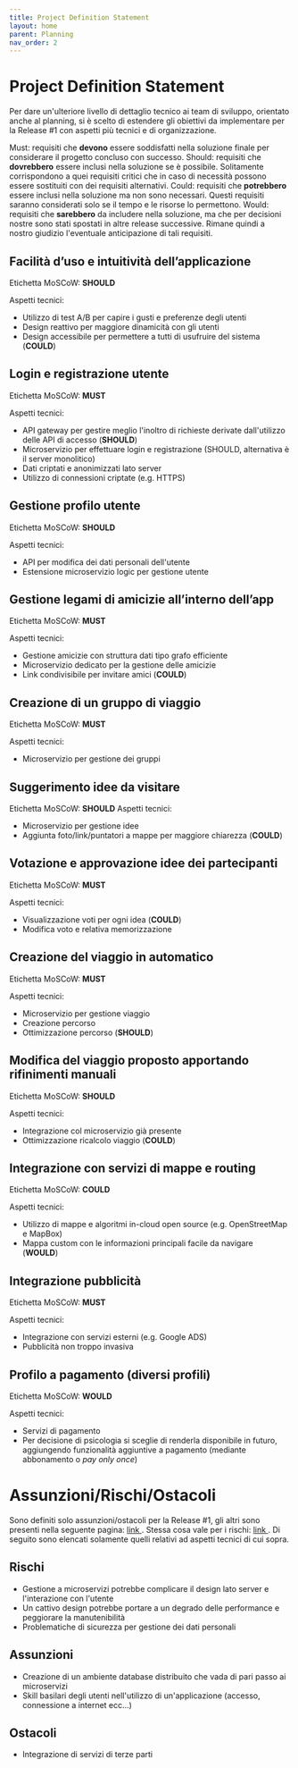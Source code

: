 ```yaml
---
title: Project Definition Statement
layout: home
parent: Planning
nav_order: 2
---
```


# Project Definition Statement
Per dare un'ulteriore livello di dettaglio tecnico ai team di sviluppo, orientato anche al planning, si è scelto di estendere gli obiettivi da implementare per la Release #1 con aspetti più tecnici e di organizzazione.

Must: requisiti che <b>devono</b> essere soddisfatti nella soluzione finale per considerare il progetto concluso con successo.
Should: requisiti che <b>dovrebbero</b> essere inclusi nella soluzione se è possibile. Solitamente corrispondono a quei requisiti critici che in caso di necessità possono essere sostituiti con dei requisiti alternativi.
Could: requisiti che <b>potrebbero</b> essere inclusi nella soluzione ma non sono necessari. Questi requisiti saranno considerati solo se il tempo e le risorse lo permettono.
Would: requisiti che <b>sarebbero</b> da includere nella soluzione, ma che per decisioni nostre sono stati spostati in altre release successive. Rimane quindi a nostro giudizio l'eventuale anticipazione di tali requisiti.

## Facilità d’uso e intuitività dell’applicazione

Etichetta MoSCoW: <b>SHOULD</b>

Aspetti tecnici:
- Utilizzo di test A/B per capire i gusti e preferenze degli utenti
- Design reattivo per maggiore dinamicità con gli utenti
- Design accessibile per permettere a tutti di usufruire del sistema (<b>COULD</b>)

## Login e registrazione utente

Etichetta MoSCoW: <b>MUST</b>

Aspetti tecnici:
- API gateway per gestire meglio l'inoltro di richieste derivate dall'utilizzo delle API di accesso (<b>SHOULD</b>)
- Microservizio per effettuare login e registrazione (SHOULD, alternativa è il server monolitico)
- Dati criptati e anonimizzati lato server
- Utilizzo di connessioni criptate (e.g. HTTPS)

## Gestione profilo utente

Etichetta MoSCoW: <b>SHOULD</b>

Aspetti tecnici:
- API per modifica dei dati personali dell'utente
- Estensione microservizio logic per gestione utente

## Gestione legami di amicizie all’interno dell’app

Etichetta MoSCoW: <b>MUST</b>

Aspetti tecnici:
- Gestione amicizie con struttura dati tipo grafo efficiente
- Microservizio dedicato per la gestione delle amicizie
- Link condivisibile per invitare amici (<b>COULD</b>)

## Creazione di un gruppo di viaggio

Etichetta MoSCoW: <b>MUST</b>

Aspetti tecnici:
- Microservizio per gestione dei gruppi

## Suggerimento idee da visitare

Etichetta MoSCoW: <b>SHOULD</b>
Aspetti tecnici:
- Microservizio per gestione idee
- Aggiunta foto/link/puntatori a mappe per maggiore chiarezza (<b>COULD</b>)

## Votazione e approvazione idee dei partecipanti

Etichetta MoSCoW: <b>MUST</b>

Aspetti tecnici:
- Visualizzazione voti per ogni idea (<b>COULD</b>)
- Modifica voto e relativa memorizzazione

## Creazione del viaggio in automatico

Etichetta MoSCoW: <b>MUST</b>

Aspetti tecnici:
- Microservizio per gestione viaggio
- Creazione percorso
- Ottimizzazione percorso (<b>SHOULD</b>)

## Modifica del viaggio proposto apportando rifinimenti manuali

Etichetta MoSCoW: <b>SHOULD</b>

Aspetti tecnici:
- Integrazione col microservizio già presente
- Ottimizzazione ricalcolo viaggio (<b>COULD</b>)

## Integrazione con servizi di mappe e routing

Etichetta MoSCoW: <b>COULD</b>

Aspetti tecnici:
- Utilizzo di mappe e algoritmi in-cloud open source (e.g. OpenStreetMap e MapBox)
- Mappa custom con le informazioni principali facile da navigare (<b>WOULD</b>)

## Integrazione pubblicità

Etichetta MoSCoW: <b>MUST</b>

Aspetti tecnici:
- Integrazione con servizi esterni (e.g. Google ADS)
- Pubblicità non troppo invasiva

## Profilo a pagamento (diversi profili)

Etichetta MoSCoW: <b>WOULD</b>

Aspetti tecnici:
- Servizi di pagamento
- Per decisione di psicologia si sceglie di renderla disponibile in futuro, aggiungendo funzionalità aggiuntive a pagamento (mediante abbonamento o <i>pay only once</i>)

# Assunzioni/Rischi/Ostacoli
Sono definiti solo assunzioni/ostacoli per la Release #1, gli altri sono presenti nella seguente pagina: <a href="./assunzioni_rischi_ostacoli.html"> link </a>.
Stessa cosa vale per i rischi: <a href="./risk_management.html"> link </a>.
Di seguito sono elencati solamente quelli relativi ad aspetti tecnici di cui sopra.

## Rischi
- Gestione a microservizi potrebbe complicare il design lato server e l'interazione con l'utente
- Un cattivo design potrebbe portare a un degrado delle performance e peggiorare la manutenibilità
- Problematiche di sicurezza per gestione dei dati personali

## Assunzioni
- Creazione di un ambiente database distribuito che vada di pari passo ai microservizi
- Skill basilari degli utenti nell'utilizzo di un'applicazione (accesso, connessione a internet ecc...)

## Ostacoli
- Integrazione di servizi di terze parti